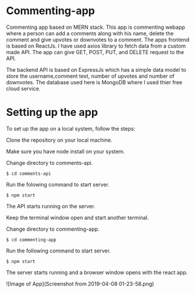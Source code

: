 # Commenting-app
Commenting app based on MERN stack.
This app is commenting webapp where a person can add a comments along with his name, delete the comment and give upvotes or downvotes to a comment.
The apps frontend is based on ReactJs.
I have used axios library to fetch data from a custom made API. The app can give GET, POST, PUT, and DELETE request to the API.

The backend API is based on ExpressJs which has a simple data model to store the username,comment text, number of upvotes and number of downvotes.
The database used here is MongoDB where I used thier free cloud service.


# Setting up the app
To set up the app on a local system, follow the steps:

Clone the repository on your local machine.

Make sure you have node install on your system.

Change directory to comments-api.

`$ cd comments-api`

Run the folowing command to start server.

`$ npm start`

The API starts running on the server.

Keep the terminal window open and start another terminal.

Change directory to commenting-app.

`$ cd commenting-app`

Run the following command to start server.

`$ npm start`

The server starts running and a browser window opens with the react app.

![Image of App](Screenshot from 2019-04-08 01-23-58.png)
